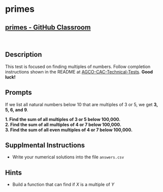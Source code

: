 # primes
## [primes - GitHub Classroom](https://classroom.github.com/a/LliJBxuh)
<br> 

## Description
This test is focused on finding multiples of numbers. Follow completion instructions shown in the README at [AGCO-CAC-Technical-Tests](https://github.com/AGCO-CAC-Technical-Tests). **Good luck!**

## Prompts
If we list all natural numbers below 10 that are multiples of 3 or 5, we get **3, 5, 6, and 9**. 

**1. Find the sum of all multiples of 3 or 5 below 100,000.** <br>
**2. Find the sum of all multiples of 4 or 7 below 100,000.** <br>
**3. Find the sum of all even multiples of 4 or 7 below 100,000.** 

## Supplmental Instructions
* Write your numerical solutions into the file `answers.csv`

## Hints
* Build a function that can find if *X* is a multiple of *Y*